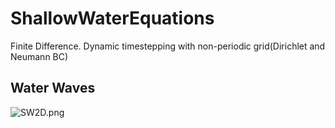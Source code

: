 # ShallowWaterEquations
Finite Difference. Dynamic timestepping with non-periodic grid(Dirichlet and Neumann BC)
## Water Waves
![SW2D.png](https://github.com/Bootlegg/ShallowWaterEquations/blob/master/SW2D.png)